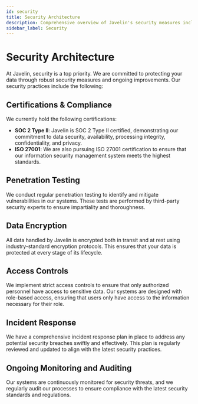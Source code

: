 ```yaml
---
id: security
title: Security Architecture
description: Comprehensive overview of Javelin's security measures including SOC 2 Type II certification, ISO 27001, data encryption, access controls, and compliance features
sidebar_label: Security
---
```


# Security Architecture

At Javelin, security is a top priority. We are committed to protecting your data through robust security measures and ongoing improvements. Our security practices include the following:

## Certifications & Compliance

We currently hold the following certifications:

- **SOC 2 Type II**: Javelin is SOC 2 Type II certified, demonstrating our commitment to data security, availability, processing integrity, confidentiality, and privacy.
- **ISO 27001**: We are also pursuing ISO 27001 certification to ensure that our information security management system meets the highest standards.

## Penetration Testing

We conduct regular penetration testing to identify and mitigate vulnerabilities in our systems. These tests are performed by third-party security experts to ensure impartiality and thoroughness.

## Data Encryption

All data handled by Javelin is encrypted both in transit and at rest using industry-standard encryption protocols. This ensures that your data is protected at every stage of its lifecycle.

## Access Controls

We implement strict access controls to ensure that only authorized personnel have access to sensitive data. Our systems are designed with role-based access, ensuring that users only have access to the information necessary for their role.

## Incident Response

We have a comprehensive incident response plan in place to address any potential security breaches swiftly and effectively. This plan is regularly reviewed and updated to align with the latest security practices.

## Ongoing Monitoring and Auditing

Our systems are continuously monitored for security threats, and we regularly audit our processes to ensure compliance with the latest security standards and regulations.
